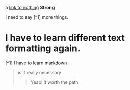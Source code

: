 a [link to nothing](3) 
**Strong**  

I need to say [^1] more things. 
# I have to learn different text formatting again.
[^1] I have to learn markdown
 > is it really necessary
> > Yeap! it worth the path
